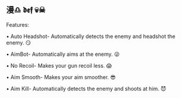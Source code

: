漫♎︎ 𝖉𝖊𝖋 💀☠
-------------------------------------------------------------------------------------------------------------------------------------------
Features:

• Auto Headshot- Automatically detects the enemy and headshot the enemy. 😏

• AimBot- Automatically aims at the enemy. 😜

• No Recoil- Makes your gun recoil less. 😱

• Aim Smooth- Makes your aim smoother. 😎

• Aim Kill- Automatically detects the enemy and shoots at him. 😈
